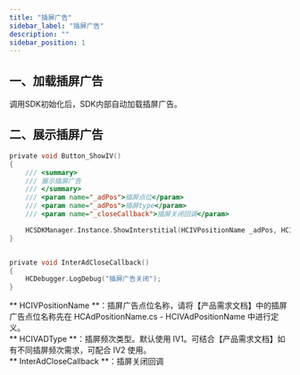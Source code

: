 ```yaml
---
title: "插屏广告"
sidebar_label: "插屏广告"
description: ""
sidebar_position: 1
---
```




## 一、加载插屏广告

调用SDK初始化后，SDK内部自动加载插屏广告。

## 二、展示插屏广告
```c
private void Button_ShowIV()
{
    /// <summary>
    /// 展示插屏广告
    /// </summary>
    /// <param name="_adPos">插屏点位</param>
    /// <param name="_adPos">插屏type</param>
    /// <param name="_closeCallback">插屏关闭回调</param>

    HCSDKManager.Instance.ShowInterstitial(HCIVPositionName _adPos, HCIVADType _IvType = HCIVADType.IV1, Action _closeCallback = null);
}


private void InterAdCloseCallback()
{
    HCDebugger.LogDebug("插屏广告关闭");
}
```

** HCIVPositionName **：插屏广告点位名称，请将【产品需求文档】中的插屏广告点位名称先在 HCAdPositionName.cs - HCIVAdPositionName 中进行定义。<br/>
** HCIVADType **：插屏频次类型。默认使用 IV1。可结合【产品需求文档】如有不同插屏频次需求，可配合 IV2 使用。<br/>
** InterAdCloseCallback **：插屏关闭回调 
